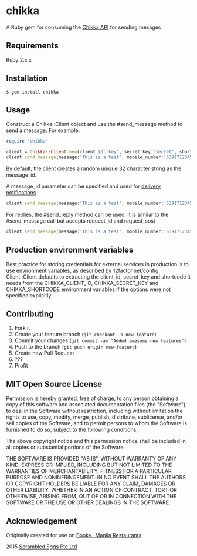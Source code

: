 chikka
======

A Ruby gem for consuming the [Chikka API](https://api.chikka.com) for sending mesages

## Requirements

  Ruby 2.x.x

## Installation

    $ gem install chikka

## Usage

Construct a Chikka::Client object and use the #send_message method to
send a message. For example:

```ruby
require 'chikka'

client = Chikka::Client.new(client_id:'key', secret_key:'secret', shortcode:'shortcode')
client.send_message(message:'This is a test', mobile_number:'639171234567')
```

By default, the client creates a random unique 32 character string as the message_id.

A message_id parameter can be specified and used for [delivery notifications](https://api.chikka.com/docs/handling-messages#delivery-notifications)

```ruby
client.send_message(message:'This is a test', mobile_number:'639171234567', message_id:'75c09eb7581588f578624ad9538cc6d3')
```

For replies, the #send_reply method can be used. It is similar to the #send_message call but accepts request_id and request_cost
```ruby
client.send_message(message:'This is a test', mobile_number:'639171234567', request_id: '504830303...83137', request_cost: 'P5.00')
```

## Production environment variables

Best practice for storing credentials for external services in production is
to use environment variables, as described by [12factor.net/config](http://12factor.net/config).
Client::Client defaults to extracting the client_id, secret_key and shortcode it needs from the
CHIKKA_CLIENT_ID,  CHIKKA_SECRET_KEY and CHIKKA_SHORTCODE environment variables if the
options were not specified explicitly.

## Contributing

1. Fork it
2. Create your feature branch (`git checkout -b new-feature`)
3. Commit your changes (`git commit -am 'Added awesome new features'`)
4. Push to the branch (`git push origin new-feature`)
5. Create new Pull Request
6. ???
7. Profit

## MIT Open Source License

Permission is hereby granted, free of charge, to any person obtaining a copy of this software and associated documentation files (the "Software"), to deal in the Software without restriction, including without limitation the rights to use, copy, modify, merge, publish, distribute, sublicense, and/or sell copies of the Software, and to permit persons to whom the Software is furnished to do so, subject to the following conditions:

The above copyright notice and this permission notice shall be included in all copies or substantial portions of the Software.

THE SOFTWARE IS PROVIDED "AS IS", WITHOUT WARRANTY OF ANY KIND, EXPRESS OR IMPLIED, INCLUDING BUT NOT LIMITED TO THE WARRANTIES OF MERCHANTABILITY, FITNESS FOR A PARTICULAR PURPOSE AND NONINFRINGEMENT. IN NO EVENT SHALL THE AUTHORS OR COPYRIGHT HOLDERS BE LIABLE FOR ANY CLAIM, DAMAGES OR OTHER LIABILITY, WHETHER IN AN ACTION OF CONTRACT, TORT OR OTHERWISE, ARISING FROM, OUT OF OR IN CONNECTION WITH THE SOFTWARE OR THE USE OR OTHER DEALINGS IN THE SOFTWARE.

## Acknowledgement
Originally created for use on [Booky -Manila Restaurants](http://ph.phonebooky.com/)

2015 [Scrambled Eggs Pte Ltd](http://www.eggsapps.com)